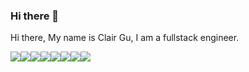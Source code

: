 ### Hi there 👋

<!--
**clairyitinggu/clairyitinggu** is a ✨ _special_ ✨ repository because its `README.md` (this file) appears on your GitHub profile.

Here are some ideas to get you started:

- 🔭 I’m currently working on ...
- 🌱 I’m currently learning ...
- 👯 I’m looking to collaborate on ...
- 🤔 I’m looking for help with ...
- 💬 Ask me about ...
- 📫 How to reach me: ...
- 😄 Pronouns: ...
- ⚡ Fun fact: ...
-->

Hi there, My name is Clair Gu, I am a fullstack engineer. 

<img src="https://img.shields.io/badge/-HTML5-lightgrey"><img src="https://img.shields.io/badge/-CSS3-grey"><img src="https://img.shields.io/badge/-JavaScript-orange"><img src="https://img.shields.io/badge/-React-blue"><img src="https://img.shields.io/badge/-Next.js-red"><img src="https://img.shields.io/badge/-Java-brightgreen"><img src="https://img.shields.io/badge/-Python-yellowgreen"><img src="https://img.shields.io/badge/-Nodejs-lightgreen">
